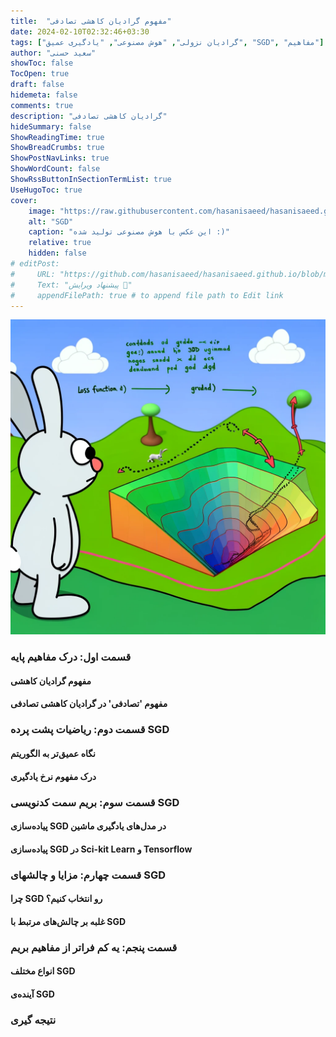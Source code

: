 ```yaml
---
title:  "مفهوم گرادیان کاهشی تصادفی"
date: 2024-02-10T02:32:46+03:30
tags: ["گرادیان نزولی", "هوش مصنوعی", "یادگیری عمیق", "SGD", "مفاهیم"]
author: "سعید حسنی"
showToc: false
TocOpen: true
draft: false
hidemeta: false
comments: true
description: "گرادیان کاهشی تصادفی"
hideSummary: false
ShowReadingTime: true
ShowBreadCrumbs: true
ShowPostNavLinks: true
ShowWordCount: false
ShowRssButtonInSectionTermList: true
UseHugoToc: true
cover:
    image: "https://raw.githubusercontent.com/hasanisaeed/hasanisaeed.github.io/main/content/posts/concept-of-SGD/images/sgd.webp"
    alt: "SGD"
    caption: "این عکس با هوش مصنوعی تولید شده :)" 
    relative: true
    hidden: false
# editPost:
#     URL: "https://github.com/hasanisaeed/hasanisaeed.github.io/blob/main/content"
#     Text: "پیشنهاد ویرایش 🤗"
#     appendFilePath: true # to append file path to Edit link
---
```

![SGD](https://raw.githubusercontent.com/hasanisaeed/hasanisaeed.github.io/main/content/posts/concept-of-SGD/images/sgd.webp#center)

### قسمت اول: درک مفاهیم پایه
#### مفهوم گرادیان کاهشی
#### مفهوم 'تصادفی' در گرادیان کاهشی تصادفی

### قسمت دوم: ریاضیات پشت پرده SGD
#### نگاه عمیق‌تر به الگوریتم
#### درک مفهوم نرخ یادگیری

### قسمت سوم: بریم سمت کدنویسی SGD
#### پیاده‌سازی SGD در مدل‌های یادگیری ماشین
#### پیاده‌سازی SGD در Sci-kit Learn و Tensorflow

### قسمت چهارم: مزایا و چالشهای SGD
#### چرا SGD رو انتخاب کنیم؟
#### غلبه بر چالش‌های مرتبط با SGD

###  قسمت پنجم: یه کم فراتر از مفاهیم بریم

#### انواع مختلف SGD
#### آینده‌ی SGD

### نتیجه گیری
